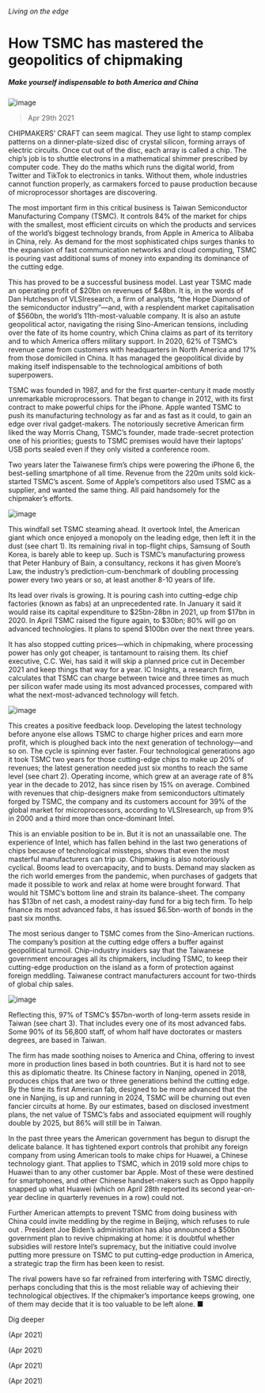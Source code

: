 ###### Living on the edge
# How TSMC has mastered the geopolitics of chipmaking 
##### Make yourself indispensable to both America and China 
![image](images/20210501_wbp501.jpg) 
> Apr 29th 2021 
CHIPMAKERS’ CRAFT can seem magical. They use light to stamp complex patterns on a dinner-plate-sized disc of crystal silicon, forming arrays of electric circuits. Once cut out of the disc, each array is called a chip. The chip’s job is to shuttle electrons in a mathematical shimmer prescribed by computer code. They do the maths which runs the digital world, from Twitter and TikTok to electronics in tanks. Without them, whole industries cannot function properly, as carmakers forced to pause production because of microprocessor shortages are discovering.
The most important firm in this critical business is Taiwan Semiconductor Manufacturing Company (TSMC). It controls 84% of the market for chips with the smallest, most efficient circuits on which the products and services of the world’s biggest technology brands, from Apple in America to Alibaba in China, rely. As demand for the most sophisticated chips surges thanks to the expansion of fast communication networks and cloud computing, TSMC is pouring vast additional sums of money into expanding its dominance of the cutting edge.

This has proved to be a successful business model. Last year TSMC made an operating profit of $20bn on revenues of $48bn. It is, in the words of Dan Hutcheson of VLSIresearch, a firm of analysts, “the Hope Diamond of the semiconductor industry”—and, with a resplendent market capitalisation of $560bn, the world’s 11th-most-valuable company. It is also an astute geopolitical actor, navigating the rising Sino-American tensions, including over the fate of its home country, which China claims as part of its territory and to which America offers military support. In 2020, 62% of TSMC’s revenue came from customers with headquarters in North America and 17% from those domiciled in China. It has managed the geopolitical divide by making itself indispensable to the technological ambitions of both superpowers.
TSMC was founded in 1987, and for the first quarter-century it made mostly unremarkable microprocessors. That began to change in 2012, with its first contract to make powerful chips for the iPhone. Apple wanted TSMC to push its manufacturing technology as far and as fast as it could, to gain an edge over rival gadget-makers. The notoriously secretive American firm liked the way Morris Chang, TSMC’s founder, made trade-secret protection one of his priorities; guests to TSMC premises would have their laptops’ USB ports sealed even if they only visited a conference room.
Two years later the Taiwanese firm’s chips were powering the iPhone 6, the best-selling smartphone of all time. Revenue from the 220m units sold kick-started TSMC’s ascent. Some of Apple’s competitors also used TSMC as a supplier, and wanted the same thing. All paid handsomely for the chipmaker’s efforts.
![image](images/20210501_WBC031.png) 

This windfall set TSMC steaming ahead. It overtook Intel, the American giant which once enjoyed a monopoly on the leading edge, then left it in the dust (see chart 1). Its remaining rival in top-flight chips, Samsung of South Korea, is barely able to keep up. Such is TSMC’s manufacturing prowess that Peter Hanbury of Bain, a consultancy, reckons it has given Moore’s Law, the industry’s prediction-cum-benchmark of doubling processing power every two years or so, at least another 8-10 years of life.
Its lead over rivals is growing. It is pouring cash into cutting-edge chip factories (known as fabs) at an unprecedented rate. In January it said it would raise its capital expenditure to $25bn-28bn in 2021, up from $17bn in 2020. In April TSMC raised the figure again, to $30bn; 80% will go on advanced technologies. It plans to spend $100bn over the next three years.
It has also stopped cutting prices—which in chipmaking, where processing power has only got cheaper, is tantamount to raising them. Its chief executive, C.C. Wei, has said it will skip a planned price cut in December 2021 and keep things that way for a year. IC Insights, a research firm, calculates that TSMC can charge between twice and three times as much per silicon wafer made using its most advanced processes, compared with what the next-most-advanced technology will fetch.
![image](images/20210501_WBC030.png) 

This creates a positive feedback loop. Developing the latest technology before anyone else allows TSMC to charge higher prices and earn more profit, which is ploughed back into the next generation of technology—and so on. The cycle is spinning ever faster. Four technological generations ago it took TSMC two years for those cutting-edge chips to make up 20% of revenues; the latest generation needed just six months to reach the same level (see chart 2). Operating income, which grew at an average rate of 8% year in the decade to 2012, has since risen by 15% on average. Combined with revenues that chip-designers make from semiconductors ultimately forged by TSMC, the company and its customers account for 39% of the global market for microprocessors, according to VLSIresearch, up from 9% in 2000 and a third more than once-dominant Intel.
This is an enviable position to be in. But it is not an unassailable one. The experience of Intel, which has fallen behind in the last two generations of chips because of technological missteps, shows that even the most masterful manufacturers can trip up. Chipmaking is also notoriously cyclical. Booms lead to overcapacity, and to busts. Demand may slacken as the rich world emerges from the pandemic, when purchases of gadgets that made it possible to work and relax at home were brought forward. That would hit TSMC’s bottom line and strain its balance-sheet. The company has $13bn of net cash, a modest rainy-day fund for a big tech firm. To help finance its most advanced fabs, it has issued $6.5bn-worth of bonds in the past six months.
The most serious danger to TSMC comes from the Sino-American ructions. The company’s position at the cutting edge offers a buffer against geopolitical turmoil. Chip-industry insiders say that the Taiwanese government encourages all its chipmakers, including TSMC, to keep their cutting-edge production on the island as a form of protection against foreign meddling. Taiwanese contract manufacturers account for two-thirds of global chip sales.
![image](images/20210501_WBC027.png) 

Reflecting this, 97% of TSMC’s $57bn-worth of long-term assets reside in Taiwan (see chart 3). That includes every one of its most advanced fabs. Some 90% of its 56,800 staff, of whom half have doctorates or masters degrees, are based in Taiwan.
The firm has made soothing noises to America and China, offering to invest more in production lines based in both countries. But it is hard not to see this as diplomatic theatre. Its Chinese factory in Nanjing, opened in 2018, produces chips that are two or three generations behind the cutting edge. By the time its first American fab, designed to be more advanced that the one in Nanjing, is up and running in 2024, TSMC will be churning out even fancier circuits at home. By our estimates, based on disclosed investment plans, the net value of TSMC’s fabs and associated equipment will roughly double by 2025, but 86% will still be in Taiwan.
In the past three years the American government has begun to disrupt the delicate balance. It has tightened export controls that prohibit any foreign company from using American tools to make chips for Huawei, a Chinese technology giant. That applies to TSMC, which in 2019 sold more chips to Huawei than to any other customer bar Apple. Most of these were destined for smartphones, and other Chinese handset-makers such as Oppo happily snapped up what Huawei (which on April 28th reported its second year-on-year decline in quarterly revenues in a row) could not.
Further American attempts to prevent TSMC from doing business with China could invite meddling by the regime in Beijing, which refuses to rule out . President Joe Biden’s administration has also announced a $50bn government plan to revive chipmaking at home: it is doubtful whether subsidies will restore Intel’s supremacy, but the initiative could involve putting more pressure on TSMC to put cutting-edge production in America, a strategic trap the firm has been keen to resist.
The rival powers have so far refrained from interfering with TSMC directly, perhaps concluding that this is the most reliable way of achieving their technological objectives. If the chipmaker’s importance keeps growing, one of them may decide that it is too valuable to be left alone. ■
Dig deeper
 (Apr 2021)
 (Apr 2021)
 (Apr 2021)
 (Apr 2021)
